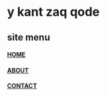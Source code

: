 <html>
  <head>
    <title>ABOUT</title>
  </head>
<body>
  <h1>y kant zaq qode</h1>
  <h2>site menu</h2>
  <h4><a href="index.html">HOME</a></h4>
  <h4><a href="about.html">ABOUT</a></h4>
  <h4><a href="contact.html">CONTACT</a></h4>
  
</body>
  
  
  
  
</html>
